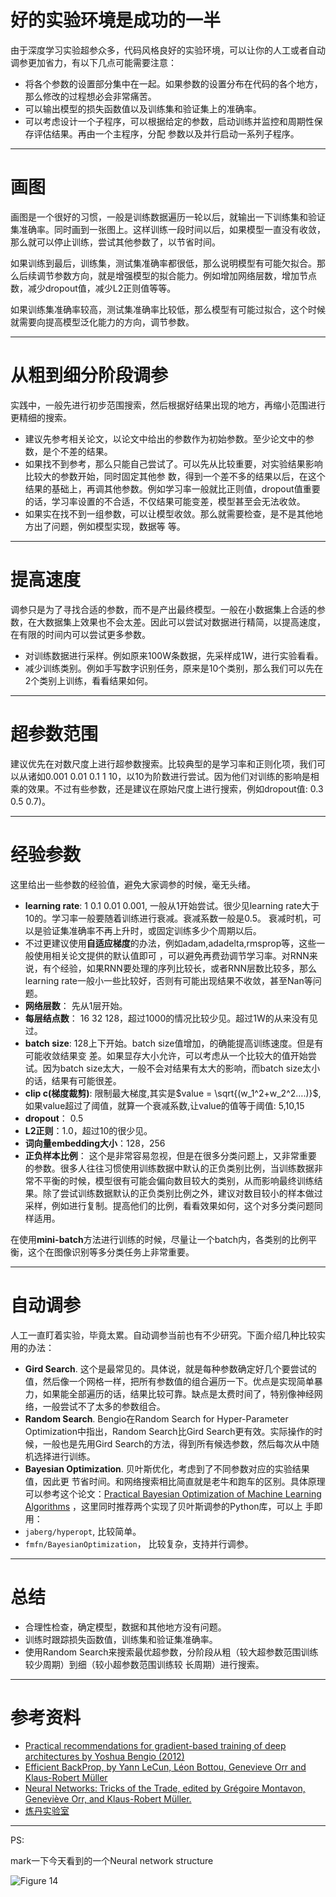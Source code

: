 # 好的实验环境是成功的一半

由于深度学习实验超参众多，代码风格良好的实验环境，可以让你的人工或者自动调参更加省力，有以下几点可能需要注意：

 - 将各个参数的设置部分集中在一起。如果参数的设置分布在代码的各个地方，那么修改的过程想必会非常痛苦。
 - 可以输出模型的损失函数值以及训练集和验证集上的准确率。
 - 可以考虑设计一个子程序，可以根据给定的参数，启动训练并监控和周期性保存评估结果。再由一个主程序，分配 参数以及并行启动一系列子程序。

----------


# 画图

画图是一个很好的习惯，一般是训练数据遍历一轮以后，就输出一下训练集和验证集准确率。同时画到一张图上。这样训练一段时间以后，如果模型一直没有收敛，那么就可以停止训练，尝试其他参数了，以节省时间。

如果训练到最后，训练集，测试集准确率都很低，那么说明模型有可能欠拟合。那么后续调节参数方向，就是增强模型的拟合能力。例如增加网络层数，增加节点数，减少dropout值，减少L2正则值等等。

如果训练集准确率较高，测试集准确率比较低，那么模型有可能过拟合，这个时候就需要向提高模型泛化能力的方向，调节参数。

----------


# 从粗到细分阶段调参

实践中，一般先进行初步范围搜索，然后根据好结果出现的地方，再缩小范围进行更精细的搜索。

 - 建议先参考相关论文，以论文中给出的参数作为初始参数。至少论文中的参数，是个不差的结果。
 - 如果找不到参考，那么只能自己尝试了。可以先从比较重要，对实验结果影响比较大的参数开始，同时固定其他参 数，得到一个差不多的结果以后，在这个结果的基础上，再调其他参数。例如学习率一般就比正则值，dropout值重要的话，学习率设置的不合适，不仅结果可能变差，模型甚至会无法收敛。
 - 如果实在找不到一组参数，可以让模型收敛。那么就需要检查，是不是其他地方出了问题，例如模型实现，数据等 等。

----------


# 提高速度

调参只是为了寻找合适的参数，而不是产出最终模型。一般在小数据集上合适的参数，在大数据集上效果也不会太差。因此可以尝试对数据进行精简，以提高速度，在有限的时间内可以尝试更多参数。

 - 对训练数据进行采样。例如原来100W条数据，先采样成1W，进行实验看看。
 - 减少训练类别。例如手写数字识别任务，原来是10个类别，那么我们可以先在2个类别上训练，看看结果如何。

----------


# 超参数范围

建议优先在对数尺度上进行超参数搜索。比较典型的是学习率和正则化项，我们可以从诸如0.001 0.01 0.1 1 10，以10为阶数进行尝试。因为他们对训练的影响是相乘的效果。不过有些参数，还是建议在原始尺度上进行搜索，例如dropout值: 0.3 0.5 0.7)。

----------


# 经验参数

这里给出一些参数的经验值，避免大家调参的时候，毫无头绪。

 - **learning rate**: 1 0.1 0.01 0.001, 一般从1开始尝试。很少见learning rate大于10的。学习率一般要随着训练进行衰减。衰减系数一般是0.5。 衰减时机，可以是验证集准确率不再上升时，或固定训练多少个周期以后。
 - 不过更建议使用**自适应梯度**的办法，例如adam,adadelta,rmsprop等，这些一般使用相关论文提供的默认值即可 ，可以避免再费劲调节学习率。对RNN来说，有个经验，如果RNN要处理的序列比较长，或者RNN层数比较多，那么learning rate一般小一些比较好，否则有可能出现结果不收敛，甚至Nan等问题。
 - **网络层数**： 先从1层开始。
 - **每层结点数**： 16 32 128，超过1000的情况比较少见。超过1W的从来没有见过。
 - **batch size**: 128上下开始。batch size值增加，的确能提高训练速度。但是有可能收敛结果变 差。如果显存大小允许，可以考虑从一个比较大的值开始尝试。因为batch size太大，一般不会对结果有太大的影响，而batch size太小的话，结果有可能很差。
 - **clip c(梯度裁剪)**: 限制最大梯度,其实是$value = \sqrt{(w_1^2+w_2^2….)}$,如果value超过了阈值，就算一个衰减系数,让value的值等于阈值: 5,10,15
 - **dropout**： 0.5
 - **L2正则**：1.0，超过10的很少见。
 - **词向量embedding大小**：128，256
 - **正负样本比例**： 这个是非常容易忽视，但是在很多分类问题上，又非常重要 的参数。很多人往往习惯使用训练数据中默认的正负类别比例，当训练数据非常不平衡的时候，模型很有可能会偏向数目较大的类别，从而影响最终训练结果。除了尝试训练数据默认的正负类别比例之外，建议对数目较小的样本做过采样，例如进行复制。提高他们的比例，看看效果如何，这个对多分类问题同样适用。

在使用**mini-batch**方法进行训练的时候，尽量让一个batch内，各类别的比例平衡，这个在图像识别等多分类任务上非常重要。

----------


# 自动调参

人工一直盯着实验，毕竟太累。自动调参当前也有不少研究。下面介绍几种比较实用的办法：

 - **Gird Search**. 这个是最常见的。具体说，就是每种参数确定好几个要尝试的值，然后像一个网格一样，把所有参数值的组合遍历一下。优点是实现简单暴力，如果能全部遍历的话，结果比较可靠。缺点是太费时间了，特别像神经网络，一般尝试不了太多的参数组合。
 - **Random Search**. Bengio在Random Search for Hyper-Parameter Optimization中指出，Random Search比Gird Search更有效。实际操作的时候，一般也是先用Gird Search的方法，得到所有候选参数，然后每次从中随机选择进行训练。
 - **Bayesian Optimization**. 贝叶斯优化，考虑到了不同参数对应的实验结果值，因此更 节省时间。和网络搜索相比简直就是老牛和跑车的区别。具体原理可以参考这个论文：[Practical Bayesian Optimization of Machine Learning Algorithms](https://arxiv.org/pdf/1206.2944.pdf) ，这里同时推荐两个实现了贝叶斯调参的Python库，可以上 手即用：
- `jaberg/hyperopt`, 比较简单。
- `fmfn/BayesianOptimization`， 比较复杂，支持并行调参。

----------


# 总结

 - 合理性检查，确定模型，数据和其他地方没有问题。
 - 训练时跟踪损失函数值，训练集和验证集准确率。
 - 使用Random Search来搜索最优超参数，分阶段从粗（较大超参数范围训练较少周期）到细（较小超参数范围训练较 长周期）进行搜索。

----------


# 参考资料

 - [Practical recommendations for gradient-based training of deep architectures by Yoshua Bengio (2012)](https://arxiv.org/abs/1206.5533)
 - [Efficient BackProp, by Yann LeCun, Léon Bottou, Genevieve Orr and Klaus-Robert Müller](http://yann.lecun.com/exdb/publis/pdf/lecun-98b.pdf)
 - [Neural Networks: Tricks of the Trade, edited by Grégoire Montavon, Geneviève Orr, and Klaus-Robert Müller.](https://www.springer.com/cn/book/9783642352881)
 - [炼丹实验室](https://zhuanlan.zhihu.com/p/24720954)

----------
PS:

mark一下今天看到的一个Neural network structure

![Figure 14](https://github.com/THU-iar-AiLab/work_log/raw/master/images/14.png)



